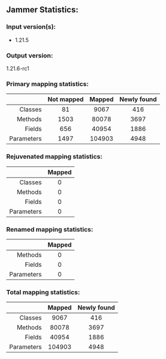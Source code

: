 Jammer Statistics:
------------------
### Input version(s):
- 1.21.5
### Output version:
1.21.6-rc1
### Primary mapping statistics:
|            | Not mapped | Mapped | Newly found |
| ----------:|:----------:|:------:|:-----------:|
|    Classes |     81     |  9067  |     416     |
|    Methods |    1503    | 80078  |    3697     |
|     Fields |    656     | 40954  |    1886     |
| Parameters |    1497    | 104903 |    4948     |
### Rejuvenated mapping statistics:
|            | Mapped |
| ----------:|:------:|
|    Classes |   0    |
|    Methods |   0    |
|     Fields |   0    |
| Parameters |   0    |
### Renamed mapping statistics:
|            | Mapped |
| ----------:|:------:|
|    Methods |   0    |
|     Fields |   0    |
| Parameters |   0    |
### Total mapping statistics:
|            | Mapped | Newly found |
| ----------:|:------:|:-----------:|
|    Classes |  9067  |     416     |
|    Methods | 80078  |    3697     |
|     Fields | 40954  |    1886     |
| Parameters | 104903 |    4948     |
